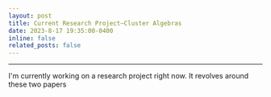 ```yaml
---
layout: post
title: Current Research Project—Cluster Algebras
date: 2023-8-17 19:35:00-0400
inline: false
related_posts: false
---
```



***

I'm currently working on a research project right now. It revolves around these two papers